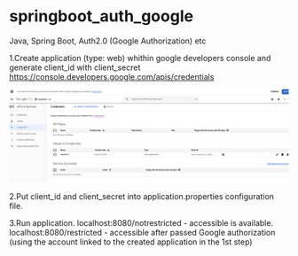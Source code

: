 # springboot_auth_google
Java, Spring Boot, Auth2.0 (Google Authorization) etc 

1.Create application (type: web) whithin google developers console and generate client_id with client_secret 
https://console.developers.google.com/apis/credentials

![Google auth configuration screenshot ](https://github.com/uayuriibk/springboot_auth_google/raw/master/auth_google_conf.png) 

2.Put client_id and client_secret into application.properties configuration file. 

3.Run application. 
localhost:8080/notrestricted - accessible is available. 
localhost:8080/restricted - accessible after passed Google authorization (using the account linked to the created application in the 1st step) 
